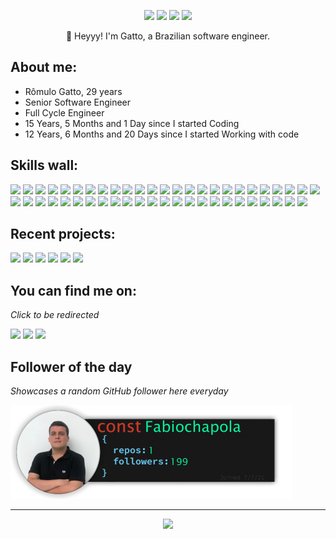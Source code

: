 <p align="center"><a href="https://twitter.com/devgatto"><img src="https://img.shields.io/badge/twitter-b3cee0?style=for-the-badge&logoColor=121111&logo=twitter"/></a>
<a href="https://linkedin.com/in/romulogatto"><img src="https://img.shields.io/badge/linkedin-b3cee0?style=for-the-badge&logoColor=121111&logo=linkedin"/></a>
<a href="https://romulogatto.github.io/"><img src="https://img.shields.io/badge/website-b3cee0?logo=esri&style=for-the-badge&logoColor=121111"/></a>
<img src="https://komarev.com/ghpvc/?username=RomuloGatto&style=for-the-badge&color=b3cee0&logoColor=121111&logo=undefined"/></p>
<p align="center">👋 Heyyy! I'm Gatto, a Brazilian software engineer.</p>

## **About me:**

* Rômulo Gatto, 29 years
* Senior Software Engineer
* Full Cycle Engineer
* 15 Years, 5 Months and 1 Day since I started Coding
* 12 Years, 6 Months and 20 Days since I started Working with code

## **Skills wall:**

<p align="left"><img src="https://img.shields.io/badge/jenkins-b3cee0?logo=jenkins&style=for-the-badge&logoColor=121111"/>
<img src="https://img.shields.io/badge/pytest-b3cee0?logo=pytest&style=for-the-badge&logoColor=121111"/>
<img src="https://img.shields.io/badge/npm-b6764d?logo=npm&style=for-the-badge&logoColor=F2F2F2"/>
<img src="https://img.shields.io/badge/javascript-005b96?logo=javascript&style=for-the-badge&logoColor=F2F2F2"/>
<img src="https://img.shields.io/badge/gitlab-b6764d?logo=gitlab&style=for-the-badge&logoColor=F2F2F2"/>
<img src="https://img.shields.io/badge/mysql-005b96?logo=mysql&style=for-the-badge&logoColor=F2F2F2"/>
<img src="https://img.shields.io/badge/hostinger-005b96?logo=hostinger&style=for-the-badge&logoColor=F2F2F2"/>
<img src="https://img.shields.io/badge/sqlalchemy-b6764d?logo=sqlalchemy&style=for-the-badge&logoColor=F2F2F2"/>
<img src="https://img.shields.io/badge/flask-b3cee0?logo=flask&style=for-the-badge&logoColor=121111"/>
<img src="https://img.shields.io/badge/figma-b6764d?logo=figma&style=for-the-badge&logoColor=F2F2F2"/>
<img src="https://img.shields.io/badge/react-005b96?logo=react&style=for-the-badge&logoColor=F2F2F2"/>
<img src="https://img.shields.io/badge/express.js-b6764d?logo=express&style=for-the-badge&logoColor=F2F2F2"/>
<img src="https://img.shields.io/badge/rio-b3cee0?logo=rio&style=for-the-badge&logoColor=121111"/>
<img src="https://img.shields.io/badge/mongodb-b6764d?logo=mongodb&style=for-the-badge&logoColor=F2F2F2"/>
<img src="https://img.shields.io/badge/jira-005b96?logo=jira&style=for-the-badge&logoColor=F2F2F2"/>
<img src="https://img.shields.io/badge/markdown-b3cee0?logo=markdown&style=for-the-badge&logoColor=121111"/>
<img src="https://img.shields.io/badge/ruby-b6764d?logo=ruby&style=for-the-badge&logoColor=F2F2F2"/>
<img src="https://img.shields.io/badge/illustrator-b6764d?logo=adobe-illustrator&style=for-the-badge&logoColor=F2F2F2"/>
<img src="https://img.shields.io/badge/react%20native-b6764d?logo=react&style=for-the-badge&logoColor=F2F2F2"/>
<img src="https://img.shields.io/badge/pydantic-b3cee0?logo=pydantic&style=for-the-badge&logoColor=121111"/>
<img src="https://img.shields.io/badge/python-005b96?logo=python&style=for-the-badge&logoColor=F2F2F2"/>
<img src="https://img.shields.io/badge/shell%20script-b6764d?logo=gnu-bash&style=for-the-badge&logoColor=F2F2F2"/>
<img src="https://img.shields.io/badge/django-b6764d?logo=django&style=for-the-badge&logoColor=F2F2F2"/>
<img src="https://img.shields.io/badge/sql%20server-005b96?logo=sql%20server&style=for-the-badge&logoColor=F2F2F2"/>
<img src="https://img.shields.io/badge/gcp-b6764d?logo=gcp&style=for-the-badge&logoColor=F2F2F2"/>
<img src="https://img.shields.io/badge/typescript-005b96?logo=typescript&style=for-the-badge&logoColor=F2F2F2"/>
<img src="https://img.shields.io/badge/fastapi-005b96?logo=fastapi&style=for-the-badge&logoColor=F2F2F2"/>
<img src="https://img.shields.io/badge/graphql-005b96?logo=graphql&style=for-the-badge&logoColor=F2F2F2"/>
<img src="https://img.shields.io/badge/golang-005b96?logo=golang&style=for-the-badge&logoColor=F2F2F2"/>
<img src="https://img.shields.io/badge/visual%20studio%20code-b6764d?logo=visual%20studio%20code&style=for-the-badge&logoColor=F2F2F2"/>
<img src="https://img.shields.io/badge/github%20actions-005b96?logo=github%20actions&style=for-the-badge&logoColor=F2F2F2"/>
<img src="https://img.shields.io/badge/photoshop-b3cee0?logo=adobe-photoshop&style=for-the-badge&logoColor=121111"/>
<img src="https://img.shields.io/badge/node.js-005b96?logo=node.js&style=for-the-badge&logoColor=F2F2F2"/>
<img src="https://img.shields.io/badge/delphi-b3cee0?logo=delphi&style=for-the-badge&logoColor=121111"/>
<img src="https://img.shields.io/badge/postgresql-b6764d?logo=postgresql&style=for-the-badge&logoColor=F2F2F2"/>
<img src="https://img.shields.io/badge/docker-005b96?logo=docker&style=for-the-badge&logoColor=F2F2F2"/>
<img src="https://img.shields.io/badge/swagger-b3cee0?logo=swagger&style=for-the-badge&logoColor=121111"/>
<img src="https://img.shields.io/badge/github%20pages-005b96?logo=github&style=for-the-badge&logoColor=F2F2F2"/>
<img src="https://img.shields.io/badge/gorm-b3cee0?logo=gorm&style=for-the-badge&logoColor=121111"/>
<img src="https://img.shields.io/badge/asana-b6764d?logo=asana&style=for-the-badge&logoColor=F2F2F2"/>
<img src="https://img.shields.io/badge/jest-b6764d?logo=jest&style=for-the-badge&logoColor=F2F2F2"/>
<img src="https://img.shields.io/badge/github-b6764d?logo=github&style=for-the-badge&logoColor=F2F2F2"/>
<img src="https://img.shields.io/badge/git-005b96?logo=git&style=for-the-badge&logoColor=F2F2F2"/>
<img src="https://img.shields.io/badge/jquery-b3cee0?logo=jquery&style=for-the-badge&logoColor=121111"/>
<img src="https://img.shields.io/badge/graphene-b3cee0?logo=graphene&style=for-the-badge&logoColor=121111"/>
<img src="https://img.shields.io/badge/restapi-005b96?logo=restapi&style=for-the-badge&logoColor=F2F2F2"/>
<img src="https://img.shields.io/badge/sqlite-005b96?logo=sqlite&style=for-the-badge&logoColor=F2F2F2"/>
<img src="https://img.shields.io/badge/aws-005b96?logo=aws&style=for-the-badge&logoColor=F2F2F2"/>
<img src="https://img.shields.io/badge/postman-b6764d?logo=postman&style=for-the-badge&logoColor=F2F2F2"/></p>

## **Recent projects:**

<a href="https://github.com/RomuloGatto/RomuloGatto"><img src="https://github-readme-stats.vercel.app/api/pin/?username=RomuloGatto&repo=RomuloGatto&title_color=F2F2F2&text_color=F2F2F2&bg_color=b6764d&border_color=b6764d&icon_color=F2F2F2&border_radius=20" height="100"/></a>
<a href="https://github.com/RomuloGatto/chrome-cli"><img src="https://github-readme-stats.vercel.app/api/pin/?username=RomuloGatto&repo=chrome-cli&title_color=F2F2F2&text_color=F2F2F2&bg_color=b6764d&border_color=b6764d&icon_color=F2F2F2&border_radius=20" height="100"/></a>
<a href="https://github.com/RomuloGatto/thoughtful-test"><img src="https://github-readme-stats.vercel.app/api/pin/?username=RomuloGatto&repo=thoughtful-test&title_color=F2F2F2&text_color=F2F2F2&bg_color=b6764d&border_color=b6764d&icon_color=F2F2F2&border_radius=20" height="100"/></a>
<a href="https://github.com/RomuloGatto/opstream_challenge"><img src="https://github-readme-stats.vercel.app/api/pin/?username=RomuloGatto&repo=opstream_challenge&title_color=F2F2F2&text_color=F2F2F2&bg_color=b6764d&border_color=b6764d&icon_color=F2F2F2&border_radius=20" height="100"/></a>
<a href="https://github.com/RomuloGatto/homebox"><img src="https://github-readme-stats.vercel.app/api/pin/?username=RomuloGatto&repo=homebox&title_color=F2F2F2&text_color=F2F2F2&bg_color=b6764d&border_color=b6764d&icon_color=F2F2F2&border_radius=20" height="100"/></a>
<a href="https://github.com/RomuloGatto/Text-To-Video-AI"><img src="https://github-readme-stats.vercel.app/api/pin/?username=RomuloGatto&repo=Text-To-Video-AI&title_color=F2F2F2&text_color=F2F2F2&bg_color=b6764d&border_color=b6764d&icon_color=F2F2F2&border_radius=20" height="100"/></a>

## **You can find me on:**

*Click to be redirected*

<p align="left"><a href="https://twitter.com/devgatto"><img src="https://img.shields.io/badge/twitter-b3cee0?style=for-the-badge&logoColor=121111&logo=twitter"/></a>
<a href="https://linkedin.com/in/romulogatto"><img src="https://img.shields.io/badge/linkedin-b3cee0?style=for-the-badge&logoColor=121111&logo=linkedin"/></a>
<a href="mailto:romulo.gatto@gmail.com"><img src="https://img.shields.io/badge/email-b3cee0?logo=gmail&style=for-the-badge&logoColor=121111"/></a></p>

## **Follower of the day**

*Showcases a random GitHub follower here everyday*

<a href="https://github.com/Fabiochapola" alt="Fábio Chapola"><img style="height:150px;" src=./src/resources/images/randomFollower.png alt="Follower of the day"/></a>

<hr>

<p align="center"><img src="https://github-readme-stats.vercel.app/api/?username=RomuloGatto&style=for-the-badge&title_color=F2F2F2&text_color=F2F2F2&bg_color=b6764d&border_color=b6764d&show_icons=true&icon_color=F2F2F2&rank_icon=github"/></p>
